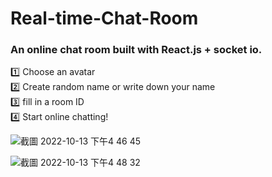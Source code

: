 # Real-time-Chat-Room

<h3>An online chat room built with React.js + socket io.</h3>
1️⃣ Choose an avatar 
<br/>
2️⃣ Create random name or write down your name
<br/>
3️⃣ fill in a room ID
<br/>
4️⃣ Start online chatting!
<br/>


![截圖 2022-10-13 下午4 46 45](https://user-images.githubusercontent.com/105194783/195549307-1ee8178a-d7bd-4f9a-b3a0-2726aca627e3.png)
<br/>


![截圖 2022-10-13 下午4 48 32](https://user-images.githubusercontent.com/105194783/195549317-dc0f6d0b-9fc9-4452-9bb1-dd054d6fb8a4.png)
